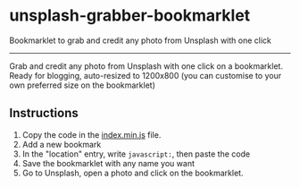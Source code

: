 # unsplash-grabber-bookmarklet
Bookmarklet to grab and credit any photo from Unsplash with one click

---

Grab and credit any photo from Unsplash with one click on a bookmarklet. Ready for blogging, auto-resized to 1200x800 (you can customise to your own preferred size on the bookmarklet)

## Instructions

1. Copy the code in the [index.min.js](https://raw.githubusercontent.com/CryptoSharon/unsplash-grabber-bookmarklet/master/index.min.js) file.
2. Add a new bookmark
3. In the "location" entry, write `javascript:`, then paste the code
4. Save the bookmarklet with any name you want
5. Go to Unsplash, open a photo and click on the bookmarklet.
